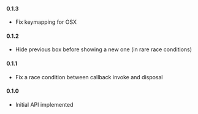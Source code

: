 #### 0.1.3

* Fix keymapping for OSX

#### 0.1.2

* Hide previous box before showing a new one (in rare race conditions)

#### 0.1.1

* Fix a race condition between callback invoke and disposal

#### 0.1.0

* Initial API implemented
